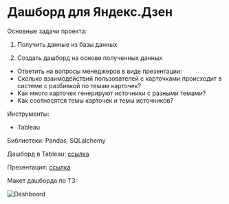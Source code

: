 # Дашборд для Яндекс.Дзен

Основные задачи проекта:

1. Получить данные из базы данных

2. Создать дашборд на основе полученных данных

* Ответить на вопросы менеджеров в виде презентации:
 * Cколько взаимодействий пользователей с карточками происходит в системе с разбивкой по темам карточек?
 * Как много карточек генерируют источники с разными темами?
 * Как соотносятся темы карточек и темы источников?

Инструменты:
* Tableau

Библиотеки:
Pandas, SQLalchemy

Дашборд в Tableau: [ссылка](https://public.tableau.com/views/project_11_dzen_dashboard/sheet4?:language=en-US&publish=yes&:display_count=n&:origin=viz_share_link)

Презентация: [ссылка](https://disk.yandex.ru/i/WM9GNiz7byzYmw)

Макет дашборда по ТЗ:

![Dashboard](https://user-images.githubusercontent.com/117563470/206911717-4762d94e-4c2c-4ed7-b6fc-435d214c4e3a.jpg)
